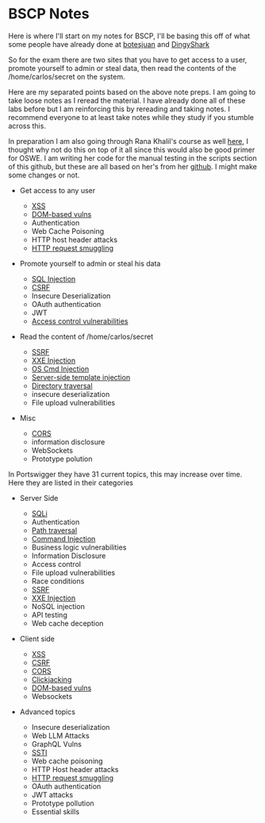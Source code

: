 # BSCP Notes

Here is where I'll start on my notes for BSCP, I'll be basing this off of what some people have already done at [botesjuan](https://github.com/botesjuan/Burp-Suite-Certified-Practitioner-Exam-Study?tab=readme-ov-file) and [DingyShark](https://github.com/DingyShark/BurpSuiteCertifiedPractitioner?tab=readme-ov-file)

So for the exam there are two sites that you have to get access to a user, promote yourself to admin or steal data, then read the contents of the /home/carlos/secret on the system.

Here are my separated points based on the above note preps. I am going to take loose notes as I reread the material. I have already done all of these labs before but I am reinforcing this by rereading and taking notes. I recommend everyone to at least take notes while they study if you stumble across this.  

In preparation I am also going through Rana Khalil's course as well [here](https://academy.ranakhalil.com/), I thought why not do this on top of it all since this would also be good primer for OSWE. I am writing her code for the manual testing in the scripts section of this github, but these are all based on her's from her [github](https://github.com/rkhal101/Web-Security-Academy-Series/). I might make some changes or not. 

- Get access to any user
  - [XSS](/bscp/xss.md)
  - [DOM-based vulns](/bscp/dom_based.md)
  - Authentication
  - Web Cache Poisoning
  - HTTP host header attacks
  - [HTTP request smuggling](/bscp/http_req_smuggling.md)

- Promote yourself to admin or steal his data
  - [SQL Injection](/bscp/sqli.md)
  - [CSRF](/bscp/csrf.md)
  - Insecure Deserialization
  - OAuth authentication
  - JWT
  - [Access control vulnerabilities](/bscp/access_control.md)

- Read the content of /home/carlos/secret
  - [SSRF](/bscp/ssrf.md)
  - [XXE Injection](/bscp/xxe.md)
  - [OS Cmd Injection](/bscp/os_cmdi.md)
  - [Server-side template injection](/bscp/ssti.md)
  - [Directory traversal](/bscp/path_traversal.md)
  - insecure deserialization
  - File upload vulnerabilities
 
- Misc
  - [CORS](/bscp/cors.md)
  - information disclosure
  - WebSockets
  - Prototype polution

In Portswigger they have 31 current topics, this may increase over time. Here they are listed in their categories

- Server Side
  - [SQLi](/bscp/sqli.md)
  - Authentication
  - [Path traversal](/bscp/path_traversal.md)
  - [Command Injection](/bscp/os_cmdi.md)
  - Business logic vulnerabilities
  - Information Disclosure
  - Access control
  - File upload vulnerabilities
  - Race conditions
  - [SSRF](/bscp/ssrf.md)
  - [XXE Injection](/bscp/xxe.md)
  - NoSQL injection
  - API testing
  - Web cache deception
 
- Client side
  - [XSS](/bscp/xss.md)
  - [CSRF](/bscp/csrf.md)
  - [CORS](/bscp/cors.md)
  - [Clickjacking](/bscp/clickjacking.md)
  - [DOM-based vulns](/bscp/dom_based.md)
  - Websockets

- Advanced topics
  - Insecure deserialization
  - Web LLM Attacks
  - GraphQL Vulns
  - [SSTI](/bscp/ssti.md)
  - Web cache poisoning
  - HTTP Host header attacks
  - [HTTP request smuggling](/bscp/http_req_smuggling.md)
  - OAuth authentication
  - JWT attacks
  - Prototype pollution
  - Essential skills

